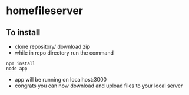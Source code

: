 # homefileserver

## To install 
- clone repository/ download zip
- while in repo directory run the command
````
npm install
node app
````
- app will be running on localhost:3000
- congrats you can now download and upload files to your local server
